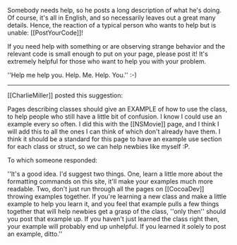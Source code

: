 

Somebody needs help, so he posts a long description of what he's doing. Of course, it's all in English, and so necessarily leaves out a great many details. Hence, the reaction of a typical person who wants to help but is unable: [[PostYourCode]]!

If you need help with something or are observing strange behavior and the relevant code is small enough to put on your page, please post it! It's extremely helpful for those who want to help you with your problem.

''Help me help you. Help. Me. Help. You.'' :-)

----

[[CharlieMiller]] posted this suggestion:

Pages describing classes should give an EXAMPLE of how to use the class, to help people who still have a little bit of confusion.  I know I could use an example every so often.  I did this with the [[NSMovie]] page, and I think I will add this to all the ones I can think of which don't already have them.  I think it should be a standard for this page to have an example use section for each class or struct, so we can help newbies like myself :P.

To which someone responded:

''It's a good idea. I'd suggest two things. One, learn a little more about the formatting commands on this site, it'll make your examples much more readable. Two, don't just run through all the pages on [[CocoaDev]] throwing examples together. If you're learning a new class and make a little example to help you learn it, and you feel that example pulls a few things together that will help newbies get a grasp of the class, ''only then'' should you post that example up. If you haven't just learned the class right then, your example will probably end up unhelpful. If you learned it solely to post an example, ditto.''